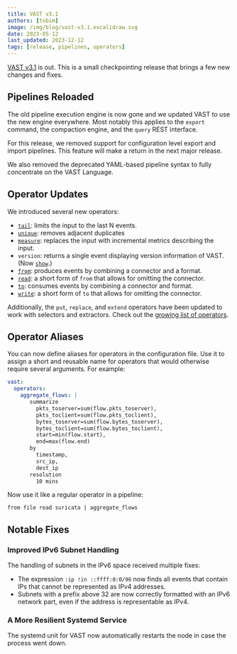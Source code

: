 ```yaml
---
title: VAST v3.1
authors: [tobim]
image: /img/blog/vast-v3.1.excalidraw.svg
date: 2023-05-12
last_updated: 2023-12-12
tags: [release, pipelines, operators]
---
```


[VAST v3.1](https://github.com/tenzir/vast/releases/tag/v3.1.0) is out. This is
a small checkpointing release that brings a few new changes and fixes.

<!--truncate-->

## Pipelines Reloaded

The old pipeline execution engine is now gone and we updated VAST to use
the new engine everywhere. Most notably this applies to the `export` command,
the compaction engine, and the `query` REST interface.

For this release, we removed support for configuration level export and import
pipelines. This feature will make a return in the next major release.

We also removed the deprecated YAML-based pipeline syntax to fully concentrate
on the VAST Language.

## Operator Updates

We introduced several new operators:

- [`tail`](/next/operators/tail): limits the input to the last N events.
- [`unique`](/next/operators/unique): removes adjacent duplicates
- [`measure`](/next/operators/measure): replaces the input with incremental
  metrics describing the input.
- `version`: returns a single event displaying version information of VAST. (Now
  [`show`](/next/operators/show).)
- [`from`](/next/operators/from): produces events by combining a connector and a
  format.
- [`read`](/next/operators/read): a short form of `from` that allows for
  omitting the connector.
- [`to`](/next/operators/to): consumes events by combining a connector and
  format.
- [`write`](/next/operators/write): a short form of `to` that allows for
  omitting the connector.

Additionally, the `put`, `replace`, and `extend` operators have been updated to
work with selectors and extractors. Check out the [growing list of
operators](/next/operators/).

## Operator Aliases

You can now define aliases for operators in the configuration file. Use it to
assign a short and reusable name for operators that would otherwise require
several arguments. For example:

```yaml
vast:
  operators:
    aggregate_flows: |
       summarize
         pkts_toserver=sum(flow.pkts_toserver),
         pkts_toclient=sum(flow.pkts_toclient),
         bytes_toserver=sum(flow.bytes_toserver),
         bytes_toclient=sum(flow.bytes_toclient),
         start=min(flow.start),
         end=max(flow.end)
       by
         timestamp,
         src_ip,
         dest_ip
       resolution
         10 mins
```

Now use it like a regular operator in a pipeline:

```
from file read suricata | aggregate_flows
```

## Notable Fixes

### Improved IPv6 Subnet Handling

The handling of subnets in the IPv6 space received multiple fixes:

- The expression `:ip !in ::ffff:0:0/96` now finds all events that
  contain IPs that cannot be represented as IPv4 addresses.
- Subnets with a prefix above 32 are now correctly formatted with
  an IPv6 network part, even if the address is representable as IPv4.

### A More Resilient Systemd Service

The systemd unit for VAST now automatically restarts the node in case the
process went down.
